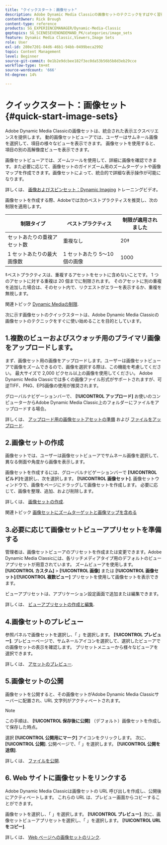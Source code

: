 ```yaml
---
title: "クイックスタート：画像セット"
description: Adobe Dynamic Media Classicの画像セットのテクニックをすばやく習得して実行するのに役立つ、画像セットの概要とクイックスタートです。
contentOwner: Rick Brough
content-type: reference
products: SG_EXPERIENCEMANAGER/Dynamic-Media-Classic
geptopics: SG_SCENESEVENONDEMAND_PK/categories/image_sets
feature: Dynamic Media Classic,Viewers,Image Sets
role: User
exl-id: 280e7201-84d6-46b1-94bb-0499beca2992
topic: Content Management
level: Beginner
source-git-commit: 0e1b2e9dcbee182f3ec0da53b56b5b8d3eb29cce
workflow-type: tm+mt
source-wordcount: '666'
ht-degree: 14%

---
```


# クイックスタート：画像セット{#quick-start-image-sets}

Adobe Dynamic Media Classicの画像セットは、統合された表示エクスペリエンスを提供します。 動的画像セットビューアでは、ユーザーはサムネール画像を選択して、項目の様々なビューを表示できます。 画像セットを使用すると、項目の別の高解像度ビューを表示できます。

画像セットビューアでは、ズームツールを使用して、詳細に画像を確認できます。また必要に応じて、画像セットのガイドズーム用のズームターゲットや画像マップを作成できます。画像セットによって、統合的で詳細な表示操作が可能になります。

詳しくは、 [画像およびスピンセット：Dynamic Imaging](https://s7d5.scene7.com/s7viewers/html5/VideoViewer.html?videoserverurl=https://s7d5.scene7.com/is/content/&amp;emailurl=https://s7d5.scene7.com/s7/emailFriend&amp;serverUrl=https://s7d5.scene7.com/is/image/&amp;config=Scene7SharedAssets/Universal_HTML5_Video&amp;contenturl=https://s7d5.scene7.com/skins/&amp;asset=S7tutorials/556_Image%20&amp;%20Spin%20Sets_converted%20renamed_Dynamic%20Imaging-AVS) トレーニングビデオ。

画像セットを作成する際、Adobeでは次のベストプラクティスを推奨し、次の制限を適用します。

| 制限タイプ | ベストプラクティス | 制限が適用されました |
| --- | --- | --- |
| セットあたりの重複アセット数 | 重複なし | 20‡ |
| 1 セットあたりの最大画像数 | 1 セットあたり 5～10 個の画像 | 1000 |

‡ベストプラクティスは、重複するアセットをセットに含めないことです。 1 つのアセットに対する重複は 20 個までに制限されます。 そのアセットに別の重複を追加した場合は、そのセット内で、リクエストがエラーを表示するか、重複を無視します。

関連トピック [Dynamic Mediaの制限](/help/using/limitations.md).

次に示す画像セットのクイックスタートは、Adobe Dynamic Media Classicの画像セットのテクニックをすぐに使い始めることを目的としています。

## 1.複数のビューおよびスウォッチ用のプライマリ画像をアップロードします。

まず、画像セット用の画像をアップロードします。ユーザーは画像セットビューアで画像をズームできるので、画像を選択する際は、この機能を考慮してください。 最大サイズで 2,000 ピクセル以上の画像を使用してください。 Adobe Dynamic Media Classicでは多くの画像ファイル形式がサポートされますが、可逆TIFF、PNG、EPS画像の使用が推奨されます。

グローバルナビゲーションバーで、 **[!UICONTROL アップロード]** お使いのコンピューターからAdobe Dynamic Media Classic上のフォルダーにファイルをアップロードする場合。

詳しくは、 [アップロード用の画像セットアセットの準備](preparing-image-set-assets-upload.md#preparing-image-set-assets-for-upload) および [ファイルをアップロード](uploading-files.md#uploading-your-files).

## 2.画像セットの作成

画像セットでは、ユーザーは画像セットビューアでサムネール画像を選択して、異なる側面や角度から画像を表示します。

画像セットを作成するには、グローバルナビゲーションバーで **[!UICONTROL ビルド]**&#x200B;を選択し、次を選択します。 **[!UICONTROL 画像セット]**. 画像セットウィンドウで、画像をページにドラッグして画像セットを作成します。 必要に応じて、画像を整理、追加、および削除します。

詳しくは、 [画像セットの作成](creating-image-set.md#creating-an-image-set).

関連トピック [画像セットにズームターゲットと画像マップを含める](/help/using/including-zoom-targets-image-maps-image-sets.md)

## 3.必要に応じて画像セットビューアプリセットを準備する

管理者は、画像セットビューアのプリセットを作成または変更できます。Adobe Dynamic Media Classicには、各リッチメディアタイプ用のデフォルトのビューアプリセットが用意されています。 ズームビューアを使用します。 **[!UICONTROL カスタム]** > **[!UICONTROL 画像]** または **[!UICONTROL 画像セット]**/**[!UICONTROL 複数ビュー]** プリセットを使用して画像セットを表示できます。

ビューアプリセットは、アプリケーション設定画面で追加または編集できます。

詳しくは、 [ビューアプリセットの作成と編集](application-setup.md#adding-and-editing-viewer-presets).

## 4.画像セットのプレビュー

参照パネルで画像セットを選択し、「 」を選択します。 **[!UICONTROL プレビュー]**. プレビューページで、サムネールアイコンを選択して、選択したビューアでの画像セットの表示を確認します。 プリセットメニューから様々なビューアを選択できます。

詳しくは、 [アセットのプレビュー](previewing-asset.md#previewing-an-asset).

## 5.画像セットの公開

画像セットを公開すると、その画像セットがAdobe Dynamic Media Classicサーバーに配置され、URL 文字列がアクティベートされます。

>[!NOTE]
>
>この手順は、 **[!UICONTROL 保存後に公開]** （デフォルト）画像セットを作成して保存した時点。

選択 **[!UICONTROL 公開用にマーク]** アイコンをクリックします。 次に、 **[!UICONTROL 公開]**. 公開ページで、「 」を選択します。 **[!UICONTROL 公開を送信]**.

詳しくは、 [ファイルを公開](publishing-files.md#publishing-files).

## 6. Web サイトに画像セットをリンクする

Adobe Dynamic Media Classicは画像セットの URL 呼び出しを作成し、公開後にアクティベートします。 これらの URL は、プレビュー画面からコピーすることができます。

画像セットを選択し、「 」を選択します。 **[!UICONTROL プレビュー]**. 次に、画像セットビューアプリセットを選択し、「 」を選択します。 **[!UICONTROL URL をコピー]**.

詳しくは、 [Web ページへの画像セットのリンク](linking-image-set-web-page.md#linking-an-image-set-to-a-web-page).
